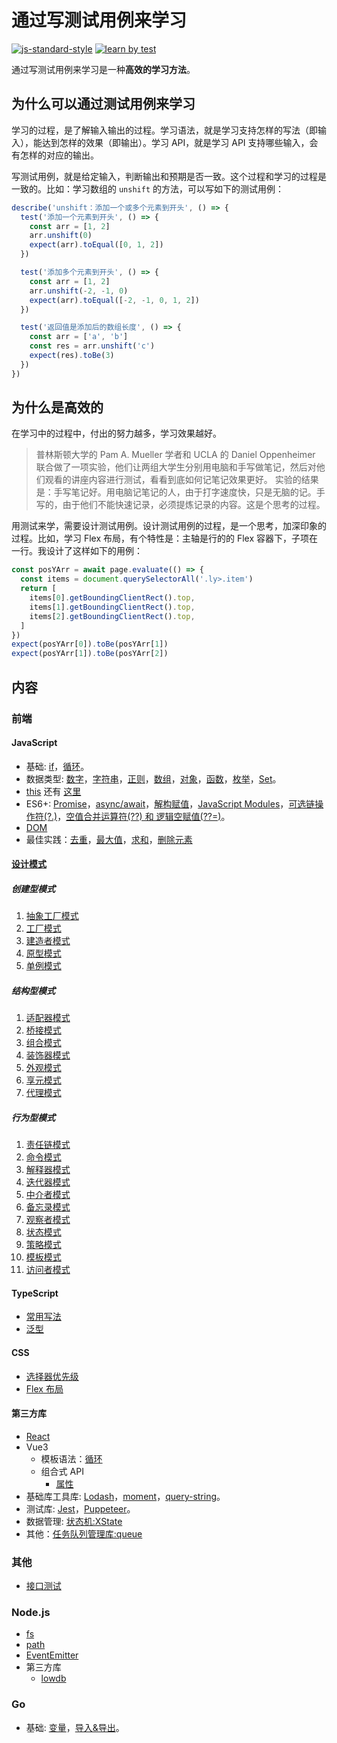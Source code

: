 # 通过写测试用例来学习
[![js-standard-style](https://cdn.rawgit.com/standard/standard/master/badge.svg)](http://standardjs.com) 
[![learn by test](https://circleci.com/gh/iamjoel/learn-by-test.svg?style=svg)](https://circleci.com/gh/iamjoel/learn-by-test)

通过写测试用例来学习是一种**高效的学习方法**。

## 为什么可以通过测试用例来学习
学习的过程，是了解输入输出的过程。学习语法，就是学习支持怎样的写法（即输入），能达到怎样的效果（即输出）。学习 API，就是学习 API 支持哪些输入，会有怎样的对应的输出。

写测试用例，就是给定输入，判断输出和预期是否一致。这个过程和学习的过程是一致的。比如：学习数组的 `unshift` 的方法，可以写如下的测试用例：
```js
describe('unshift：添加一个或多个元素到开头', () => {
  test('添加一个元素到开头', () => {
    const arr = [1, 2]
    arr.unshift(0)
    expect(arr).toEqual([0, 1, 2])
  })

  test('添加多个元素到开头', () => {
    const arr = [1, 2]
    arr.unshift(-2, -1, 0)
    expect(arr).toEqual([-2, -1, 0, 1, 2])
  })

  test('返回值是添加后的数组长度', () => {
    const arr = ['a', 'b']
    const res = arr.unshift('c')
    expect(res).toBe(3)
  })
})
```

## 为什么是高效的
在学习中的过程中，付出的努力越多，学习效果越好。

> 普林斯顿大学的 Pam A. Mueller 学者和 UCLA 的 Daniel Oppenheimer 联合做了一项实验，他们让两组大学生分别用电脑和手写做笔记，然后对他们观看的讲座内容进行测试，看看到底如何记笔记效果更好。
> 实验的结果是：手写笔记好。用电脑记笔记的人，由于打字速度快，只是无脑的记。手写的，由于他们不能快速记录，必须提炼记录的内容。这是个思考的过程。

用测试来学，需要设计测试用例。设计测试用例的过程，是一个思考，加深印象的过程。比如，学习 Flex 布局，有个特性是：主轴是行的的 Flex 容器下，子项在一行。我设计了这样如下的用例：
```js
const posYArr = await page.evaluate(() => {
  const items = document.querySelectorAll('.ly>.item')
  return [
    items[0].getBoundingClientRect().top,
    items[1].getBoundingClientRect().top,
    items[2].getBoundingClientRect().top,
  ]
})
expect(posYArr[0]).toBe(posYArr[1])
expect(posYArr[1]).toBe(posYArr[2])
```


## 内容
### 前端 
#### JavaScript
* 基础: [if](frontend/src/js/basic/if.spec.ts)，[循环](frontend/src/js/basic/loop.spec.ts)。
* 数据类型: [数字](frontend/src/js/data-type/number.spec.ts)，[字符串](frontend/src/js/data-type/string.spec.ts)，[正则](frontend/src/js/data-type/regexp.spec.ts)，[数组](frontend/src/js/data-type/array.spec.ts)，[对象](frontend/src/js/data-type/object.spec.ts)，[函数](frontend/src/js/data-type/function.spec.ts)，[枚举](frontend/src/js/data-type/enum.spec.ts)，[Set](frontend/src/js/data-type/set.spec.ts)。
* [this](frontend/src/js/this/index.spec.ts) 还有 [这里](frontend/src/js/this/index.e2e.spec.ts)
* ES6+: [Promise](frontend/src/js/es6/promise.spec.ts)，[async/await](frontend/src/js/es6/async-await.spec.ts)，[解构赋值](frontend/src/js/es6/destructuring-assignment.spec.ts)，[JavaScript Modules](frontend/src/js/es6/module/index.spec.ts)，[可选链操作符(?.)](frontend/src/js/es6/optional-chain.spec.ts)，[空值合并运算符(??) 和 逻辑空赋值(??=)](frontend/src/js/es6/nullish-operator.spec.ts)。
* [DOM](frontend/src/js/dom/index.e2e.spec.ts)
* 最佳实践：[去重](frontend/src/js/best-practice/unique/index.spec.ts)，[最大值](frontend/src/js/best-practice/max/index.spec.ts)，[求和](frontend/src/js/best-practice/sum/index.spec.ts)，[删除元素](frontend/src/js/best-practice/remove/index.spec.ts)

#### [设计模式](frontend/src/design-pattern/README.md)
##### 创建型模式
1. [抽象工厂模式](frontend/src/design-pattern/creational/abstract-factory/index.spec.js)
2. [工厂模式](frontend/src/design-pattern/creational/factory-method/index.spec.js)
3. [建造者模式](frontend/src/design-pattern/creational/builder/index.spec.js)
4. [原型模式](frontend/src/design-pattern/creational/prototype/index.spec.js)
5. [单例模式](frontend/src/design-pattern/creational/singleton/index.spec.js)
##### 结构型模式
1. [适配器模式](frontend/src/design-pattern/structural/adapt/index.spec.js)
2. [桥接模式](frontend/src/design-pattern/structural/bridge/index.spec.js)
3. [组合模式](frontend/src/design-pattern/structural/composite/index.spec.js)
4. [装饰器模式](frontend/src/design-pattern/structural/decorate/index.spec.js)
5.  [外观模式](frontend/src/design-pattern/structural/facade/index.spec.js)
6.  [享元模式](frontend/src/design-pattern/structural/flyweight/index.spec.js)
7.  [代理模式](frontend/src/design-pattern/structural/proxy/index.spec.js)

##### 行为型模式
1.  [责任链模式](frontend/src/design-pattern/behavioral/chain-of-resp/index.spec.js)
2.  [命令模式](frontend/src/design-pattern/behavioral/command/index.spec.js)
3.  [解释器模式](frontend/src/design-pattern/behavioral/interpreter/index.spec.js)
4.  [迭代器模式](frontend/src/design-pattern/behavioral/iterator/index.spec.js)
5.  [中介者模式](frontend/src/design-pattern/behavioral/mediator/index.spec.js)
6.  [备忘录模式](frontend/src/design-pattern/behavioral/memento/index.spec.js)
7.  [观察者模式](frontend/src/design-pattern/behavioral/observer/index.spec.js)
8.  [状态模式](frontend/src/design-pattern/behavioral/state/index.spec.js)
9.  [策略模式](frontend/src/design-pattern/behavioral/strategy/index.spec.js)
10. [模板模式](frontend/src/design-pattern/behavioral/template/index.spec.js)
11. [访问者模式](frontend/src/design-pattern/behavioral/visitor/index.spec.js)

#### TypeScript
* [常用写法](frontend/src/ts/common.spec.ts)
* [泛型](frontend/src/ts/generic.spec.ts)

#### CSS
* [选择器优先级](frontend/src/css/selector-priority/index.e2e.spec.ts)
* [Flex 布局](frontend/src/css/flex/index.e2e.spec.ts)

#### 第三方库
* [React](frontend/src/libs/react/Button.spec.tsx)
* Vue3
  * 模板语法：[循环](frontend/src/libs/vue/vue3/src/components/template/Repeat.spec.js)
  * 组合式 API
    * [属性](frontend/src/libs/vue/vue3/src/components/data/Props.spec.js)
* 基础库工具库: [Lodash](frontend/src/libs/lodash.spec.ts)，[moment](frontend/src/libs/moment.spec.ts)，[query-string](frontend/src/libs/query-string.spec.ts)。
* 测试库: [Jest](frontend/src/libs/jest/index.spec.ts)，[Puppeteer](frontend/src/libs/puppeteer/index.e2e.spec.ts)。
* 数据管理: [状态机:XState](frontend/src/libs/data-manage/xstate.spec.ts)
* 其他：[任务队列管理库:queue](frontend/src/libs/other/queue/index.spec.ts)

### 其他
* [接口测试](frontend/src/api/index.api.spec.ts)

### Node.js
* [fs](node/src/fs/index.spec.ts)
* [path](node/src/path.spec.ts)
* [EventEmitter](node/src/event-emitter.spec.ts)
* 第三方库
  * [lowdb](node/src/libs/lowdb/index.spec.ts)

### Go
* 基础: [变量](go/src/basic/var/var_test.go)，[导入&导出](go/src/basic/pkg-test/pkg_test.go)。



